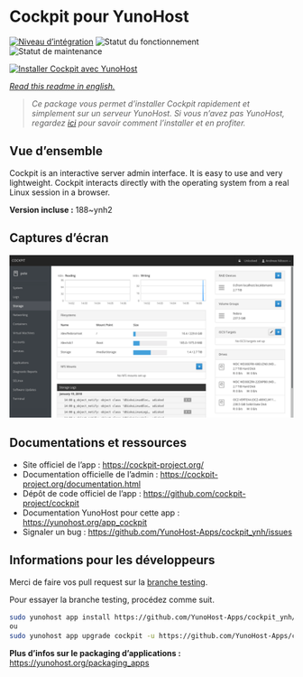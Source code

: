 <!--
N.B.: This README was automatically generated by https://github.com/YunoHost/apps/tree/master/tools/README-generator
It shall NOT be edited by hand.
-->

# Cockpit pour YunoHost

[![Niveau d’intégration](https://dash.yunohost.org/integration/cockpit.svg)](https://dash.yunohost.org/appci/app/cockpit) ![Statut du fonctionnement](https://ci-apps.yunohost.org/ci/badges/cockpit.status.svg) ![Statut de maintenance](https://ci-apps.yunohost.org/ci/badges/cockpit.maintain.svg)

[![Installer Cockpit avec YunoHost](https://install-app.yunohost.org/install-with-yunohost.svg)](https://install-app.yunohost.org/?app=cockpit)

*[Read this readme in english.](./README.md)*

> *Ce package vous permet d’installer Cockpit rapidement et simplement sur un serveur YunoHost.
Si vous n’avez pas YunoHost, regardez [ici](https://yunohost.org/#/install) pour savoir comment l’installer et en profiter.*

## Vue d’ensemble

Cockpit is an interactive server admin interface. It is easy to use and very lightweight. Cockpit interacts directly with the operating system from a real Linux session in a browser.

**Version incluse :** 188~ynh2

## Captures d’écran

![Capture d’écran de Cockpit](./doc/screenshots/screenshot-storage.png)

## Documentations et ressources

* Site officiel de l’app : <https://cockpit-project.org/>
* Documentation officielle de l’admin : <https://cockpit-project.org/documentation.html>
* Dépôt de code officiel de l’app : <https://github.com/cockpit-project/cockpit>
* Documentation YunoHost pour cette app : <https://yunohost.org/app_cockpit>
* Signaler un bug : <https://github.com/YunoHost-Apps/cockpit_ynh/issues>

## Informations pour les développeurs

Merci de faire vos pull request sur la [branche testing](https://github.com/YunoHost-Apps/cockpit_ynh/tree/testing).

Pour essayer la branche testing, procédez comme suit.

``` bash
sudo yunohost app install https://github.com/YunoHost-Apps/cockpit_ynh/tree/testing --debug
ou
sudo yunohost app upgrade cockpit -u https://github.com/YunoHost-Apps/cockpit_ynh/tree/testing --debug
```

**Plus d’infos sur le packaging d’applications :** <https://yunohost.org/packaging_apps>
